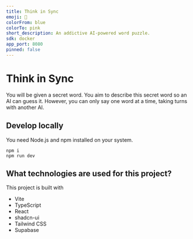 ```yaml
---
title: Think in Sync
emoji: 🧠
colorFrom: blue
colorTo: pink
short_description: An addictive AI-powered word puzzle.
sdk: docker
app_port: 8080
pinned: false
---
```

# Think in Sync

You will be given a secret word. You aim to describe this secret word so an AI can guess it.
However, you can only say one word at a time, taking turns with another AI.

## Develop locally

You need Node.js and npm installed on your system.

```
npm i
npm run dev
```

## What technologies are used for this project?

This project is built with

- Vite
- TypeScript
- React
- shadcn-ui
- Tailwind CSS
- Supabase
